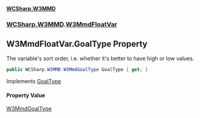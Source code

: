 #### [WCSharp.W3MMD](index.md 'index')
### [WCSharp.W3MMD](WCSharp.W3MMD.md 'WCSharp.W3MMD').[W3MmdFloatVar](WCSharp.W3MMD.W3MmdFloatVar.md 'WCSharp.W3MMD.W3MmdFloatVar')

## W3MmdFloatVar.GoalType Property

The variable's sort order, i.e. whether it's better to have high or low values.

```csharp
public WCSharp.W3MMD.W3MmdGoalType GoalType { get; }
```

Implements [GoalType](WCSharp.W3MMD.IW3MmdVar.GoalType.md 'WCSharp.W3MMD.IW3MmdVar.GoalType')

#### Property Value
[W3MmdGoalType](WCSharp.W3MMD.W3MmdGoalType.md 'WCSharp.W3MMD.W3MmdGoalType')